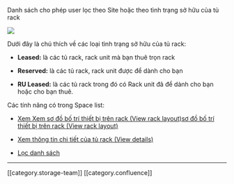 Danh sách cho phép user lọc theo Site hoặc theo tình trạng sở hữu của tủ rack

![](images/storage/image-20230619-024842.png)

Dưới đây là chú thích về các loại tình trạng sở hữu của tủ rack:


*  **Leased:** là các tủ rack, rack unit mà bạn thuê trọn rack


*  **Reserved:** là các tủ rack, rack unit được để dành cho bạn


*  **RU Leased:** là các tủ rack trong đó có Rack unit đã để dành cho bạn hoặc cho bạn thuê.



Các tính năng có trong Space list:


* [Xem ](https://vngctech.atlassian.net/wiki/spaces/VCPUG/pages/879001601)[Xem sơ đồ bố trí thiết bị trên rack (View rack layout)](https://docs.vngcloud.vn/pages/viewpage.action?pageId=59805717)[sơ đồ bố trí thiết bị trên rack (View rack layout)](https://vngctech.atlassian.net/wiki/spaces/VCPUG/pages/879001601)


* [Xem thông tin chi tiết của tủ rack (View details)](https://docs.vngcloud.vn/pages/viewpage.action?pageId=59805721)


* [Lọc danh sách](https://docs.vngcloud.vn/pages/viewpage.action?pageId=59805724)





*****

[[category.storage-team]] 
[[category.confluence]] 

